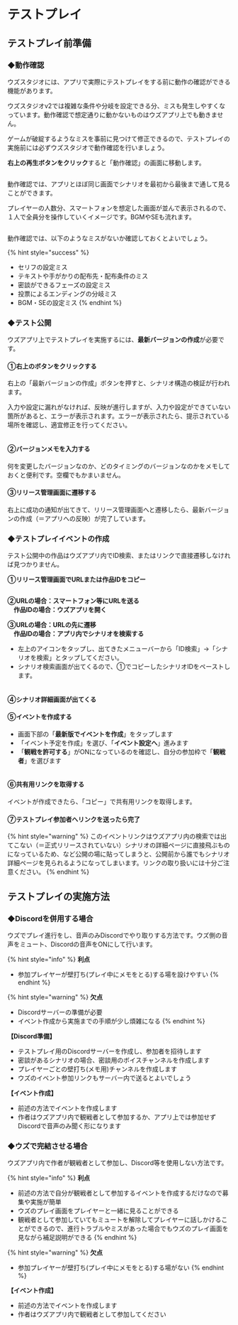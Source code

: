 # テストプレイ

## テストプレイ前準備

### ◆動作確認

ウズスタジオには、アプリで実際にテストプレイをする前に動作の確認ができる機能があります。

ウズスタジオv2では複雑な条件や分岐を設定できる分、ミスも発生しやすくなっています。動作確認で想定通りに動かないものはウズアプリ上でも動きません。

ゲームが破綻するようなミスを事前に見つけて修正できるので、テストプレイの実施前には必ずウズスタジオで動作確認を行いましょう。

**右上の再生ボタンをクリック**すると「動作確認」の画面に移動します。

<figure><img src="../../.gitbook/assets/image (44).png" alt=""><figcaption></figcaption></figure>

動作確認では、アプリとほぼ同じ画面でシナリオを最初から最後まで通して見ることができます。

プレイヤーの人数分、スマートフォンを想定した画面が並んで表示されるので、１人で全員分を操作していくイメージです。BGMやSEも流れます。

<figure><img src="../../.gitbook/assets/image (45).png" alt=""><figcaption></figcaption></figure>

動作確認では、以下のようなミスがないか確認しておくとよいでしょう。

{% hint style="success" %}
* セリフの設定ミス
* テキストや手がかりの配布先・配布条件のミス
* 密談ができるフェーズの設定ミス
* 投票によるエンディングの分岐ミス
* BGM・SEの設定ミス
{% endhint %}



### ◆テスト公開

ウズアプリ上でテストプレイを実施するには、**最新バージョンの作成**が必要です。

#### **①右上のボタンをクリックする**

右上の「最新バージョンの作成」ボタンを押すと、シナリオ構造の検証が行われます。

入力や設定に漏れがなければ、反映が進行しますが、入力や設定ができていない箇所があると、エラーが表示されます。エラーが表示されたら、提示されている場所を確認し、適宜修正を行ってください。

<figure><img src="../../.gitbook/assets/image (168).png" alt=""><figcaption></figcaption></figure>

#### ②バージョンメモを入力する

何を変更したバージョンなのか、どのタイミングのバージョンなのかをメモしておくと便利です。空欄でもかまいません。

#### ③リリース管理画面に遷移する

右上に成功の通知が出てきて、リリース管理画面へと遷移したら、最新バージョンの作成（＝アプリへの反映）が完了しています。



### ◆テストプレイイベントの作成

テスト公開中の作品はウズアプリ内でID検索、またはリンクで直接遷移しなければ見つかりません。

**①リリース管理画面でURLまたは作品IDをコピー**

<figure><img src="../../.gitbook/assets/image (4) (1) (2).png" alt=""><figcaption></figcaption></figure>

**②URLの場合：スマートフォン等にURLを送る**\
　**作品IDの場合：ウズアプリを開く**

**③URLの場合：URLの先に遷移**\
　**作品IDの場合：アプリ内でシナリオを検索する**

* 左上のアイコンをタップし、出てきたメニューバーから「ID検索」→「シナリオを検索」とタップしてください。
* シナリオ検索画面が出てくるので、①でコピーしたシナリオIDをペーストします。

<figure><img src="../../.gitbook/assets/image (3) (1) (1).png" alt=""><figcaption></figcaption></figure>

#### ④**シナリオ詳細画面が出てくる**

#### ⑤**イベントを作成する**

* 画面下部の「**最新版でイベントを作成**」をタップします
* 「イベント予定を作成」を選び、「**イベント設定へ**」進みます
* 「**観戦を許可する**」がONになっているのを確認し、自分の参加枠で「**観戦者**」を選びます

<figure><img src="../../.gitbook/assets/image (5) (1).png" alt=""><figcaption></figcaption></figure>

#### ⑥**共有用リンクを取得する**

イベントが作成できたら、「コピー」で共有用リンクを取得します。

#### ⑦**テストプレイ参加者へリンクを送ったら完了**

{% hint style="warning" %}
このイベントリンクはウズアプリ内の検索では出てこない（＝正式リリースされていない）シナリオの詳細ページに直接飛ぶものになっているため、など公開の場に貼ってしまうと、公開前から誰でもシナリオ詳細ページを見られるようになってしまいます。リンクの取り扱いには十分ご注意ください。
{% endhint %}



## テストプレイの実施方法

### ◆Discordを併用する場合

ウズでプレイ進行をし、音声のみDiscordでやり取りする方法です。ウズ側の音声をミュート、Discordの音声をONにして行います。

{% hint style="info" %}
**利点**

* 参加プレイヤーが壁打ち(プレイ中にメモをとる)する場を設けやすい
{% endhint %}

{% hint style="warning" %}
**欠点**

* Discordサーバーの準備が必要
* イベント作成から実施までの手順が少し煩雑になる
{% endhint %}

**【Discord準備】**

* テストプレイ用のDiscordサーバーを作成し、参加者を招待します
* 密談があるシナリオの場合、密談用のボイスチャンネルを作成します
* プレイヤーごとの壁打ち(メモ用)チャンネルを作成します
* ウズのイベント参加リンクもサーバー内で送るとよいでしょう

**【イベント作成】**

* 前述の方法でイベントを作成します
* 作者はウズアプリ内で観戦者として参加するか、アプリ上では参加せずDiscordで音声のみ聞く形になります



### ◆ウズで完結させる場合

ウズアプリ内で作者が観戦者として参加し、Discord等を使用しない方法です。

{% hint style="info" %}
**利点**

* 前述の方法で自分が観戦者として参加するイベントを作成するだけなので募集や実施が簡単
* ウズのプレイ画面をプレイヤーと一緒に見ることができる
* 観戦者として参加していてもミュートを解除してプレイヤーに話しかけることができるので、進行トラブルやミスがあった場合でもウズのプレイ画面を見ながら補足説明ができる
{% endhint %}

{% hint style="warning" %}
**欠点**

* 参加プレイヤーが壁打ち(プレイ中にメモをとる)する場がない
{% endhint %}

**【イベント作成】**

* 前述の方法でイベントを作成します
* 作者はウズアプリ内で観戦者として参加してください
